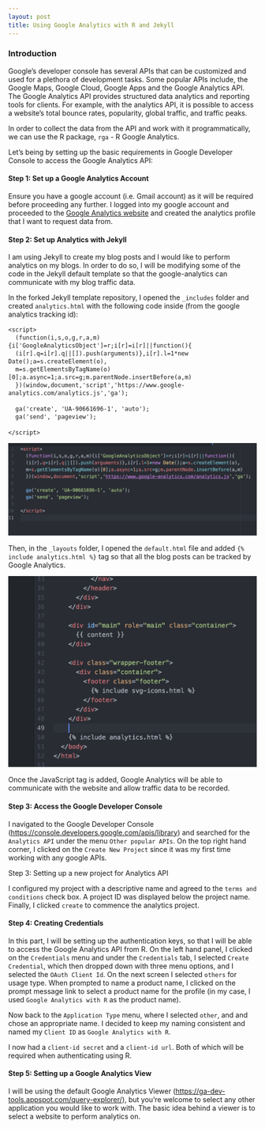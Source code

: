 ```yaml
---
layout: post
title: Using Google Analytics with R and Jekyll
---
```


### Introduction

Google’s developer console has several APIs that can be customized and used for a plethora of development tasks. Some popular APIs include, the Google Maps, Google Cloud, Google Apps and the Google Analytics API. The Google Analytics API provides structured data analytics and reporting tools for clients. For example, with the analytics API, it is possible to access a website’s total bounce rates, popularity, global traffic, and traffic peaks.

In order to collect the data from the API and work with it programmatically, we can use the R package, `rga` - R Google Analytics.

Let’s being by setting up the basic requirements in Google Developer Console to access the Google Analytics API:

#### Step 1: Set up a Google Analytics Account

Ensure you have a google account (i.e. Gmail account) as it will be required before proceeding any further. I logged into my google account and proceeded to the [Google Analytics website](https://analytics.google.com/analytics/web/?authuser=0#management/Settings/a90661696w134530349p138597581/%3Fm.page%3DTrackingCode%26_r.ghFlowId%3D6324039/) and created the analytics profile that I want to request data from.


#### Step 2: Set up Analytics with Jekyll

I am using Jekyll to create my blog posts and I would like to perform analytics on my blogs. In order to do so, I will be modifying some of the code in the Jekyll default template so that the google-analytics can communicate with my blog traffic data.

In the forked Jekyll template repository, I opened the `_includes` folder and created `analytics.html` with the following code inside (from the google analytics tracking id):

```
<script>
  (function(i,s,o,g,r,a,m){i['GoogleAnalyticsObject']=r;i[r]=i[r]||function(){
  (i[r].q=i[r].q||[]).push(arguments)},i[r].l=1*new Date();a=s.createElement(o),
  m=s.getElementsByTagName(o)[0];a.async=1;a.src=g;m.parentNode.insertBefore(a,m)
  })(window,document,'script','https://www.google-analytics.com/analytics.js','ga');

  ga('create', 'UA-90661696-1', 'auto');
  ga('send', 'pageview');

</script>
```
![Adding analytics.html](../images/analytics.png)


Then, in the `_layouts` folder, I opened the `default.html` file and added `{% include analytics.html %}` tag so that all the blog posts can be tracked by Google Analytics.

![Adding tag in <body>](../images/body.png)

Once the JavaScript tag is added, Google Analytics will be able to communicate with the website and allow traffic data to be recorded.
 
#### Step 3: Access the Google Developer Console

I navigated to the Google Developer Console (https://console.developers.google.com/apis/library) and searched for the `Analytics API` under the menu `Other popular APIs`. On the top right hand corner, I clicked on the `Create New Project` since it was my first time working with any google APIs.

Step 3: Setting up a new project for Analytics API

 I configured my project with a descriptive name and agreed to the `terms and conditions` check box. A project ID was  displayed below the project name.  Finally, I clicked `create` to commence the analytics project.

#### Step 4: Creating Credentials

In this part, I will be setting up the authentication keys, so that I will be able to access the Google Analytics API from R.  On the left hand panel, I clicked on the `Credentials` menu and under the `Credentials` tab, I selected `Create Credential`, which then dropped down with three menu options, and I selected the `OAuth Client Id`. On the next screen I selected `others` for usage type. When prompted to name a product name, I clicked on the prompt message link to select a product name for the profile (in my case, I used `Google Analytics with R` as the product name).

Now back to the `Application Type` menu, where I selected `other`, and and chose an appropriate name. I decided to keep my naming consistent and named my `Client ID` as `Google Analytics with R`.

I now had a `client-id secret` and a `client-id url`. Both of which will be required when authenticating using R.

#### Step 5: Setting up a Google Analytics View

I will be using the default Google Analytics Viewer (https://ga-dev-tools.appspot.com/query-explorer/), but you’re welcome to select any other application you would like to work with. The basic idea behind a viewer is to select a website to perform analytics on.
